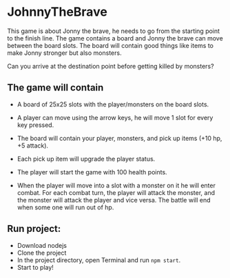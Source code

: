 # JohnnyTheBrave
This game is about Jonny the brave, he needs to go from the starting point to the finish line.
The game contains a board and Jonny the brave can move between the board slots.
The board will contain good things like items to make Jonny stronger but also monsters.

Can you arrive at the destination point before getting killed by monsters?

## The game will contain
- A board of 25x25 slots with the player/monsters on the board slots.

- A player can move using the arrow keys, he will move 1 slot for every key pressed.

- The board will contain your player, monsters, and pick up items (+10 hp, +5 attack).

- Each pick up item will upgrade the player status.

- The player will start the game with 100 health points.

- When the player will move into a slot with a monster on it he will enter combat. For each combat turn, the player will attack the monster, and the monster will attack the player and vice versa. The battle will end when some one will run out of hp.

## Run project:
- Download nodejs
- Clone the project
- In the project directory, open Terminal and run `npm start`.
- Start to play!